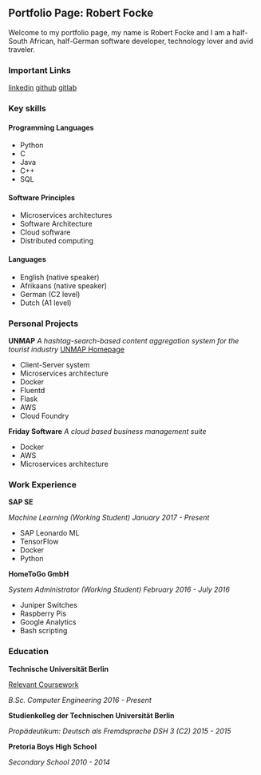 ## Portfolio Page: Robert Focke

Welcome to my portfolio page, my name is Robert Focke and I am a half-South African, half-German software developer, technology lover and avid traveler.

### Important Links

[linkedin](https://www.linkedin.com/in/robertfocke/)
[github](https://github.com/shinroo/)
[gitlab](https://gitlab.com/robert.focke96)

### Key skills

#### Programming Languages
- Python
- C
- Java
- C++
- SQL

#### Software Principles
- Microservices architectures
- Software Architecture
- Cloud software
- Distributed computing

#### Languages
- English (native speaker)
- Afrikaans (native speaker)
- German (C2 level)
- Dutch (A1 level)

### Personal Projects

**UNMAP**
*A hashtag-search-based content aggregation system for the tourist industry*
[UNMAP Homepage](https://www.unmap.eu/)
- Client-Server system
- Microservices architecture
- Docker
- Fluentd
- Flask
- AWS
- Cloud Foundry

**Friday Software**
*A cloud based business management suite*
- Docker
- AWS
- Microservices architecture

### Work Experience

**SAP SE**

*Machine Learning (Working Student)*
*January 2017 - Present*

- SAP Leonardo ML
- TensorFlow
- Docker
- Python

**HomeToGo GmbH**

*System Administrator (Working Student)*
*February 2016 - July 2016*

- Juniper Switches
- Raspberry Pis
- Google Analytics
- Bash scripting

### Education

**Technische Universität Berlin**

[Relevant Coursework](https://github.com/shinroo/TUB_Programs)

*B.Sc. Computer Engineering*
*2016 - Present*

**Studienkolleg der Technischen Universität Berlin**

*Propädeutikum: Deutsch als Fremdsprache*
*DSH 3 (C2)*
*2015 - 2015*

**Pretoria Boys High School**

*Secondary School*
*2010 - 2014*

